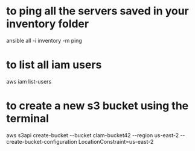 # to ping all the servers saved in your inventory folder
ansible all -i inventory -m ping
# to list all iam users
aws iam list-users
# to create a new s3 bucket using the terminal
 aws s3api create-bucket --bucket clam-bucket42 --region us-east-2 --create-bucket-configuration LocationConstraint=us-east-2